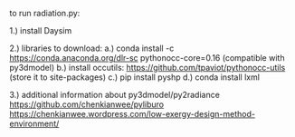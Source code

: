 to run radiation.py:

1.) install Daysim

2.) libraries to download:
    a.) conda install -c https://conda.anaconda.org/dlr-sc pythonocc-core=0.16
        (compatible with py3dmodel)
    b.) install occutils: https://github.com/tpaviot/pythonocc-utils (store it to site-packages)
    c.) pip install pyshp
    d.) conda install lxml

3.) additional information about py3dmodel/py2radiance
    https://github.com/chenkianwee/pyliburo
    https://chenkianwee.wordpress.com/low-exergy-design-method-environment/
